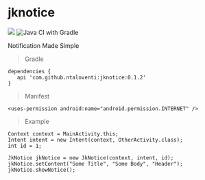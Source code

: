 # jknotice
[![](https://jitpack.io/v/ntaloventi/jknotice.svg)](https://jitpack.io/#ntaloventi/jknotice)
![Java CI with Gradle](https://github.com/ntaloventi/jknotice/workflows/Java%20CI%20with%20Gradle/badge.svg)


Notification Made Simple


>Gradle
```
dependencies {
   api 'com.github.ntaloventi:jknotice:0.1.2'
}
```

>Manifest
```
<uses-permission android:name="android.permission.INTERNET" />
```

>Example
```
Context context = MainActivity.this;
Intent intent = new Intent(context, OtherActivity.class);
int id = 1;

JkNotice jkNotice = new JkNotice(context, intent, id);
jkNotice.setContent("Some Title", "Some Body", "Header");
jkNotice.showNotice();
```
